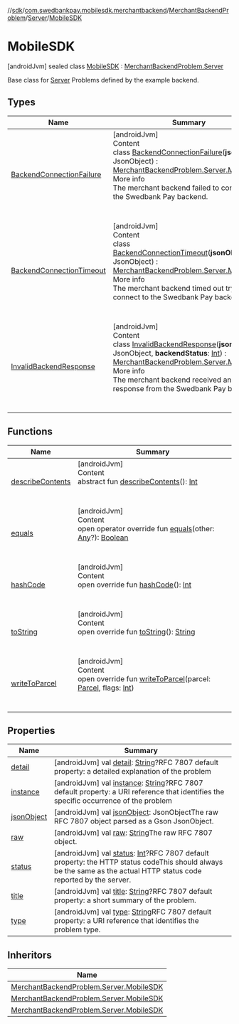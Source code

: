 //[sdk](../../../../../index.md)/[com.swedbankpay.mobilesdk.merchantbackend](../../../index.md)/[MerchantBackendProblem](../../index.md)/[Server](../index.md)/[MobileSDK](index.md)



# MobileSDK  
 [androidJvm] sealed class [MobileSDK](index.md) : [MerchantBackendProblem.Server](../index.md)

Base class for [Server](../index.md) Problems defined by the example backend.

   


## Types  
  
|  Name |  Summary | 
|---|---|
| <a name="com.swedbankpay.mobilesdk.merchantbackend/MerchantBackendProblem.Server.MobileSDK.BackendConnectionFailure///PointingToDeclaration/"></a>[BackendConnectionFailure](-backend-connection-failure/index.md)| <a name="com.swedbankpay.mobilesdk.merchantbackend/MerchantBackendProblem.Server.MobileSDK.BackendConnectionFailure///PointingToDeclaration/"></a>[androidJvm]  <br>Content  <br>class [BackendConnectionFailure](-backend-connection-failure/index.md)(**jsonObject**: JsonObject) : [MerchantBackendProblem.Server.MobileSDK](index.md)  <br>More info  <br>The merchant backend failed to connect to the Swedbank Pay backend.  <br><br><br>|
| <a name="com.swedbankpay.mobilesdk.merchantbackend/MerchantBackendProblem.Server.MobileSDK.BackendConnectionTimeout///PointingToDeclaration/"></a>[BackendConnectionTimeout](-backend-connection-timeout/index.md)| <a name="com.swedbankpay.mobilesdk.merchantbackend/MerchantBackendProblem.Server.MobileSDK.BackendConnectionTimeout///PointingToDeclaration/"></a>[androidJvm]  <br>Content  <br>class [BackendConnectionTimeout](-backend-connection-timeout/index.md)(**jsonObject**: JsonObject) : [MerchantBackendProblem.Server.MobileSDK](index.md)  <br>More info  <br>The merchant backend timed out trying to connect to the Swedbank Pay backend.  <br><br><br>|
| <a name="com.swedbankpay.mobilesdk.merchantbackend/MerchantBackendProblem.Server.MobileSDK.InvalidBackendResponse///PointingToDeclaration/"></a>[InvalidBackendResponse](-invalid-backend-response/index.md)| <a name="com.swedbankpay.mobilesdk.merchantbackend/MerchantBackendProblem.Server.MobileSDK.InvalidBackendResponse///PointingToDeclaration/"></a>[androidJvm]  <br>Content  <br>class [InvalidBackendResponse](-invalid-backend-response/index.md)(**jsonObject**: JsonObject, **backendStatus**: [Int](https://kotlinlang.org/api/latest/jvm/stdlib/kotlin/-int/index.html)) : [MerchantBackendProblem.Server.MobileSDK](index.md)  <br>More info  <br>The merchant backend received an invalid response from the Swedbank Pay backend.  <br><br><br>|


## Functions  
  
|  Name |  Summary | 
|---|---|
| <a name="android.os/Parcelable/describeContents/#/PointingToDeclaration/"></a>[describeContents](../-unknown/index.md#-1578325224%2FFunctions%2F462465411)| <a name="android.os/Parcelable/describeContents/#/PointingToDeclaration/"></a>[androidJvm]  <br>Content  <br>abstract fun [describeContents](../-unknown/index.md#-1578325224%2FFunctions%2F462465411)(): [Int](https://kotlinlang.org/api/latest/jvm/stdlib/kotlin/-int/index.html)  <br><br><br>|
| <a name="com.swedbankpay.mobilesdk/Problem/equals/#kotlin.Any?/PointingToDeclaration/"></a>[equals](../../../../com.swedbankpay.mobilesdk/-problem/equals.md)| <a name="com.swedbankpay.mobilesdk/Problem/equals/#kotlin.Any?/PointingToDeclaration/"></a>[androidJvm]  <br>Content  <br>open operator override fun [equals](../../../../com.swedbankpay.mobilesdk/-problem/equals.md)(other: [Any](https://kotlinlang.org/api/latest/jvm/stdlib/kotlin/-any/index.html)?): [Boolean](https://kotlinlang.org/api/latest/jvm/stdlib/kotlin/-boolean/index.html)  <br><br><br>|
| <a name="com.swedbankpay.mobilesdk/Problem/hashCode/#/PointingToDeclaration/"></a>[hashCode](../../../../com.swedbankpay.mobilesdk/-problem/hash-code.md)| <a name="com.swedbankpay.mobilesdk/Problem/hashCode/#/PointingToDeclaration/"></a>[androidJvm]  <br>Content  <br>open override fun [hashCode](../../../../com.swedbankpay.mobilesdk/-problem/hash-code.md)(): [Int](https://kotlinlang.org/api/latest/jvm/stdlib/kotlin/-int/index.html)  <br><br><br>|
| <a name="com.swedbankpay.mobilesdk/Problem/toString/#/PointingToDeclaration/"></a>[toString](../../../../com.swedbankpay.mobilesdk/-problem/to-string.md)| <a name="com.swedbankpay.mobilesdk/Problem/toString/#/PointingToDeclaration/"></a>[androidJvm]  <br>Content  <br>open override fun [toString](../../../../com.swedbankpay.mobilesdk/-problem/to-string.md)(): [String](https://kotlinlang.org/api/latest/jvm/stdlib/kotlin/-string/index.html)  <br><br><br>|
| <a name="com.swedbankpay.mobilesdk.merchantbackend/MerchantBackendProblem/writeToParcel/#android.os.Parcel#kotlin.Int/PointingToDeclaration/"></a>[writeToParcel](../../write-to-parcel.md)| <a name="com.swedbankpay.mobilesdk.merchantbackend/MerchantBackendProblem/writeToParcel/#android.os.Parcel#kotlin.Int/PointingToDeclaration/"></a>[androidJvm]  <br>Content  <br>open override fun [writeToParcel](../../write-to-parcel.md)(parcel: [Parcel](https://developer.android.com/reference/kotlin/android/os/Parcel.html), flags: [Int](https://kotlinlang.org/api/latest/jvm/stdlib/kotlin/-int/index.html))  <br><br><br>|


## Properties  
  
|  Name |  Summary | 
|---|---|
| <a name="com.swedbankpay.mobilesdk.merchantbackend/MerchantBackendProblem.Server.MobileSDK/detail/#/PointingToDeclaration/"></a>[detail](index.md#-2052789958%2FProperties%2F462465411)| <a name="com.swedbankpay.mobilesdk.merchantbackend/MerchantBackendProblem.Server.MobileSDK/detail/#/PointingToDeclaration/"></a> [androidJvm] val [detail](index.md#-2052789958%2FProperties%2F462465411): [String](https://kotlinlang.org/api/latest/jvm/stdlib/kotlin/-string/index.html)?RFC 7807 default property: a detailed explanation of the problem   <br>|
| <a name="com.swedbankpay.mobilesdk.merchantbackend/MerchantBackendProblem.Server.MobileSDK/instance/#/PointingToDeclaration/"></a>[instance](index.md#2054458870%2FProperties%2F462465411)| <a name="com.swedbankpay.mobilesdk.merchantbackend/MerchantBackendProblem.Server.MobileSDK/instance/#/PointingToDeclaration/"></a> [androidJvm] val [instance](index.md#2054458870%2FProperties%2F462465411): [String](https://kotlinlang.org/api/latest/jvm/stdlib/kotlin/-string/index.html)?RFC 7807 default property: a URI reference that identifies the specific occurrence of the problem   <br>|
| <a name="com.swedbankpay.mobilesdk.merchantbackend/MerchantBackendProblem.Server.MobileSDK/jsonObject/#/PointingToDeclaration/"></a>[jsonObject](index.md#-664384252%2FProperties%2F462465411)| <a name="com.swedbankpay.mobilesdk.merchantbackend/MerchantBackendProblem.Server.MobileSDK/jsonObject/#/PointingToDeclaration/"></a> [androidJvm] val [jsonObject](index.md#-664384252%2FProperties%2F462465411): JsonObjectThe raw RFC 7807 object parsed as a Gson JsonObject.   <br>|
| <a name="com.swedbankpay.mobilesdk.merchantbackend/MerchantBackendProblem.Server.MobileSDK/raw/#/PointingToDeclaration/"></a>[raw](index.md#465847975%2FProperties%2F462465411)| <a name="com.swedbankpay.mobilesdk.merchantbackend/MerchantBackendProblem.Server.MobileSDK/raw/#/PointingToDeclaration/"></a> [androidJvm] val [raw](index.md#465847975%2FProperties%2F462465411): [String](https://kotlinlang.org/api/latest/jvm/stdlib/kotlin/-string/index.html)The raw RFC 7807 object.   <br>|
| <a name="com.swedbankpay.mobilesdk.merchantbackend/MerchantBackendProblem.Server.MobileSDK/status/#/PointingToDeclaration/"></a>[status](index.md#1421498553%2FProperties%2F462465411)| <a name="com.swedbankpay.mobilesdk.merchantbackend/MerchantBackendProblem.Server.MobileSDK/status/#/PointingToDeclaration/"></a> [androidJvm] val [status](index.md#1421498553%2FProperties%2F462465411): [Int](https://kotlinlang.org/api/latest/jvm/stdlib/kotlin/-int/index.html)?RFC 7807 default property: the HTTP status codeThis should always be the same as the actual HTTP status code reported by the server.   <br>|
| <a name="com.swedbankpay.mobilesdk.merchantbackend/MerchantBackendProblem.Server.MobileSDK/title/#/PointingToDeclaration/"></a>[title](index.md#-1250069001%2FProperties%2F462465411)| <a name="com.swedbankpay.mobilesdk.merchantbackend/MerchantBackendProblem.Server.MobileSDK/title/#/PointingToDeclaration/"></a> [androidJvm] val [title](index.md#-1250069001%2FProperties%2F462465411): [String](https://kotlinlang.org/api/latest/jvm/stdlib/kotlin/-string/index.html)?RFC 7807 default property: a short summary of the problem.   <br>|
| <a name="com.swedbankpay.mobilesdk.merchantbackend/MerchantBackendProblem.Server.MobileSDK/type/#/PointingToDeclaration/"></a>[type](index.md#-180474383%2FProperties%2F462465411)| <a name="com.swedbankpay.mobilesdk.merchantbackend/MerchantBackendProblem.Server.MobileSDK/type/#/PointingToDeclaration/"></a> [androidJvm] val [type](index.md#-180474383%2FProperties%2F462465411): [String](https://kotlinlang.org/api/latest/jvm/stdlib/kotlin/-string/index.html)RFC 7807 default property: a URI reference that identifies the problem type.   <br>|


## Inheritors  
  
|  Name | 
|---|
| <a name="com.swedbankpay.mobilesdk.merchantbackend/MerchantBackendProblem.Server.MobileSDK.BackendConnectionTimeout///PointingToDeclaration/"></a>[MerchantBackendProblem.Server.MobileSDK](-backend-connection-timeout/index.md)|
| <a name="com.swedbankpay.mobilesdk.merchantbackend/MerchantBackendProblem.Server.MobileSDK.BackendConnectionFailure///PointingToDeclaration/"></a>[MerchantBackendProblem.Server.MobileSDK](-backend-connection-failure/index.md)|
| <a name="com.swedbankpay.mobilesdk.merchantbackend/MerchantBackendProblem.Server.MobileSDK.InvalidBackendResponse///PointingToDeclaration/"></a>[MerchantBackendProblem.Server.MobileSDK](-invalid-backend-response/index.md)|

